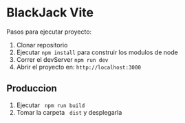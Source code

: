# BlackJack Vite

Pasos para ejecutar proyecto:
1. Clonar repositorio
2. Ejecutar ```npm install``` para construir los modulos de node
3. Correr el devServer ```npm run dev```
4. Abrir el proyecto en: ```http://localhost:3000```

## Produccion

1. Ejecutar ``` npm run build```
1. Tomar la carpeta ``` dist``` y desplegarla